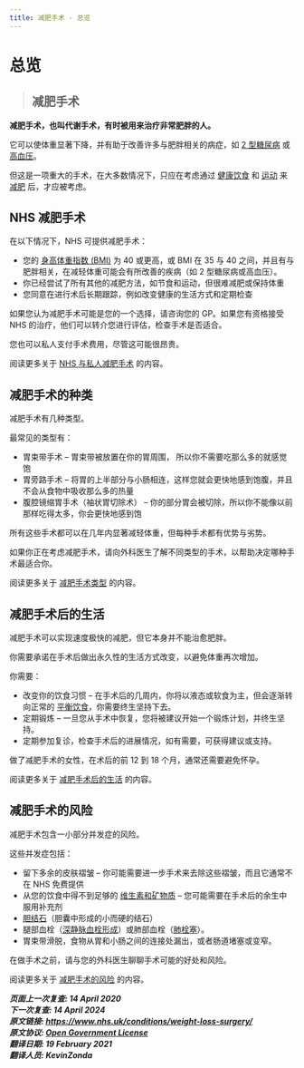 ```yaml
---
title: 减肥手术 - 总览
---
```


<!-- weight-loss-surgery -->

# **总览**

> ## 减肥手术

**减肥手术，也叫代谢手术，有时被用来治疗非常肥胖的人。**

它可以使体重显著下降，并有助于改善许多与肥胖相关的病症，如 [2 型糖尿病](type-2-diabetes.md) 或 [高血压](high-blood-pressure-hypertension.md)。

但这是一项重大的手术，在大多数情况下，只应在考虑通过 [健康饮食](https://www.nhs.uk/live-well/eat-well/) 和 [运动](https://www.nhs.uk/live-well/exercise/) 来 [减肥](https://www.nhs.uk/live-well/healthy-weight/start-the-nhs-weight-loss-plan/) 后，才应被考虑。

<!-- FIXME: 潜在的区域性内容 -->



## NHS 减肥手术

在以下情况下，NHS 可提供减肥手术：

- 您的 [身高体重指数 (BMI)](https://www.nhs.uk/common-health-questions/lifestyle/what-is-the-body-mass-index-bmi/) 为 40 或更高，或 BMI 在 35 与 40 之间，并且有与肥胖相关，在减轻体重可能会有所改善的疾病（如 2 型糖尿病或高血压）。
- 你已经尝试了所有其他的减肥方法，如节食和运动，但很难减肥或保持体重
- 您同意在进行术后长期跟踪，例如改变健康的生活方式和定期检查

如果您认为减肥手术可能是您的一个选择，请咨询您的 GP。如果您有资格接受 NHS 的治疗，他们可以转介您进行评估，检查手术是否适合。

您也可以私人支付手术费用，尽管这可能很昂贵。

阅读更多关于 [NHS 与私人减肥手术](weight-loss-surgery-who-can-have-it.md) 的内容。



## 减肥手术的种类

减肥手术有几种类型。

最常见的类型有：

- 胃束带手术 – 胃束带被放置在你的胃周围， 所以你不需要吃那么多的就感觉饱
- 胃旁路手术 – 将胃的上半部分与小肠相连，这样您就会更快地感到饱腹，并且不会从食物中吸收那么多的热量
- 腹腔镜缩胃手术（袖状胃切除术） – 你的部分胃会被切除，所以你不能像以前那样吃得太多，你会更快地感到饱

所有这些手术都可以在几年内显著减轻体重，但每种手术都有优势与劣势。

如果你正在考虑减肥手术，请向外科医生了解不同类型的手术，以帮助决定哪种手术最适合你。

阅读更多关于 [减肥手术类型](weight-loss-surgery/types.md) 的内容。



## 减肥手术后的生活

减肥手术可以实现速度极快的减肥，但它本身并不能治愈肥胖。

你需要承诺在手术后做出永久性的生活方式改变，以避免体重再次增加。

你需要：

- 改变你的饮食习惯 – 在手术后的几周内，你将以液态或软食为主，但会逐渐转向正常的 [平衡饮食](https://www.nhs.uk/live-well/eat-well/)，你需要终生坚持下去。
- 定期锻炼 – 一旦您从手术中恢复，您将被建议开始一个锻炼计划，并终生坚持。
- 定期参加复诊，检查手术后的进展情况，如有需要，可获得建议或支持。

做了减肥手术的女性，在术后的前 12 到 18 个月，通常还需要避免怀孕。

阅读更多关于 [减肥手术后的生活](weight-loss-surgery-afterwards.md) 的内容。



## 减肥手术的风险

减肥手术包含一小部分并发症的风险。

这些并发症包括：

- 留下多余的皮肤褶皱 – 你可能需要进一步手术来去除这些褶皱，而且它通常不在 NHS 免费提供
- 从您的饮食中得不到足够的 [维生素和矿物质](vitamins-and-minerals.md) – 您可能需要在手术后的余生中服用补充剂
- [胆结石](gallstones.md)（胆囊中形成的小而硬的结石）
- 腿部血栓（[深静脉血栓形成](deep-vein-thrombosis-dvt.md)）或肺部血栓（[肺栓塞](pulmonary-embolism.md)）。
- 胃束带滑脱，食物从胃和小肠之间的连接处漏出，或者肠道堵塞或变窄。

在做手术之前，请与您的外科医生聊聊手术可能的好处和风险。

阅读更多关于 [减肥手术的风险](weight-loss-surgery-risks.md) 的内容。

**_页面上一次复查: 14 April 2020  
下一次复查: 14 April 2024  
原文链接: <https://www.nhs.uk/conditions/weight-loss-surgery/>  
原文协议: [Open Government License](http://www.nationalarchives.gov.uk/doc/open-government-licence/version/3/)  
翻译日期: 19 February 2021  
翻译人员: KevinZonda_**
